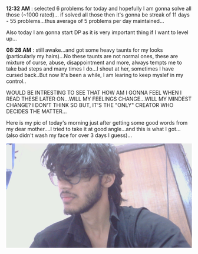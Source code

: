 **12:32 AM** : selected 6 problems for today and hopefully I am gonna solve all those (~1000 rated)...
if solved all those then it's gonna be streak of 11 days - 55 problems...thus average of 5 problems per day maintained...

Also today I am gonna start DP as it is very important thing if I want to level up...

**08:28 AM** : still awake...and got some heavy taunts for my looks (particularly my hairs)...No these taunts are not normal ones, these are mixture of curse, abuse, disappointment and more, always tempts me to take bad steps and many times I do...I shout at her, sometimes I have cursed back..But now It's been a while, I am learing to keep myslef in my control..

WOULD BE INTRESTING TO SEE THAT HOW AM I GONNA FEEL WHEN I READ THESE LATER ON...WILL MY FEELINGS CHANGE...WILL MY MINDEST CHANGE? I DON'T THINK SO BUT, IT'S THE "ONLY" CREATOR WHO DECIDES THE MATTER...

Here is my pic of today's morning just after getting some good words from my dear mother....I tried to take it at good angle...and this is what I got...(also didn't wash my face for over 3 days I guess)...

![Hmmm...](assets/11-10-2025.jpg)